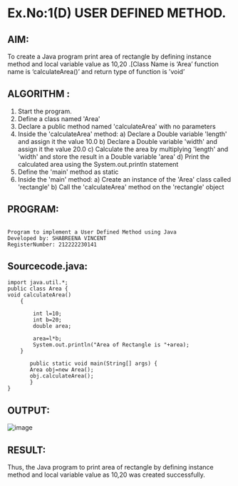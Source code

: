 # Ex.No:1(D) USER DEFINED METHOD.

## AIM:
To create a Java program print area of rectangle by defining instance method and local variable value as 10,20 .[Class Name is ‘Area’ function name is ‘calculateArea()’ and return type of function is ’void’

## ALGORITHM :
1.	Start the program.
2.	Define a class named 'Area'
3.	Declare a public method named 'calculateArea' with no parameters
4.	Inside the 'calculateArea' method:
a)	Declare a Double variable 'length' and assign it the value 10.0
b)	Declare a Double variable 'width' and assign it the value 20.0
c)	Calculate the area by multiplying 'length' and 'width' and store the result in a Double variable 'area'
d)	Print the calculated area using the System.out.println statement
5.	Define the 'main' method as static
6.	Inside the 'main' method:
a)	Create an instance of the 'Area' class called 'rectangle'
b)	Call the 'calculateArea' method on the 'rectangle' object

## PROGRAM:
 ```

Program to implement a User Defined Method using Java
Developed by: SHABREENA VINCENT
RegisterNumber: 212222230141

```

## Sourcecode.java:
```
import java.util.*;
public class Area {
void calculateArea()
    {
        
        int l=10;
        int b=20;
        double area;
     
        area=l*b;
        System.out.println("Area of Rectangle is "+area);
    }
   
       public static void main(String[] args) {
       Area obj=new Area();
       obj.calculateArea();
       }
}
```
## OUTPUT:

![image](https://github.com/user-attachments/assets/11f4cdd9-cb6b-4971-9772-174d00c6a620)

## RESULT:
Thus, the Java program to print area of rectangle by defining instance method and local variable value as 10,20 was created successfully.
